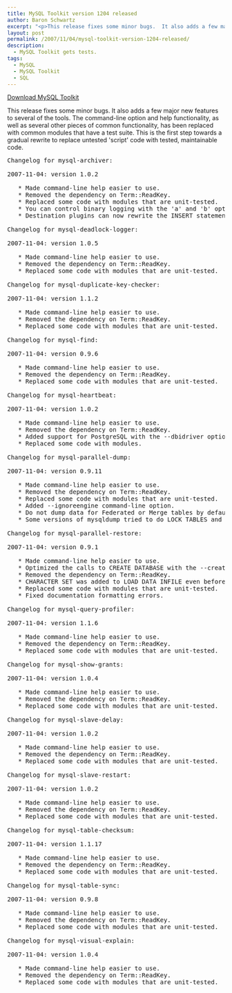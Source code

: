 ```yaml
---
title: MySQL Toolkit version 1204 released
author: Baron Schwartz
excerpt: "<p>This release fixes some minor bugs.  It also adds a few major new features to several of the tools.    The command-line option and help functionality, as well as several other pieces of common functionality, has been replaced with common modules that have a test suite.  This is the first step towards a gradual rewrite to replace untested 'script' code with tested, maintainable code.</p>"
layout: post
permalink: /2007/11/04/mysql-toolkit-version-1204-released/
description:
  - MySQL Toolkit gets tests.
tags:
  - MySQL
  - MySQL Toolkit
  - SQL
---
```

<p class="download">
  <a href="http://code.google.com/p/maatkit/">Download MySQL Toolkit</a>
</p>

This release fixes some minor bugs. It also adds a few major new features to several of the tools. The command-line option and help functionality, as well as several other pieces of common functionality, has been replaced with common modules that have a test suite. This is the first step towards a gradual rewrite to replace untested 'script' code with tested, maintainable code.

<pre>Changelog for mysql-archiver:

2007-11-04: version 1.0.2

   * Made command-line help easier to use.
   * Removed the dependency on Term::ReadKey.
   * Replaced some code with modules that are unit-tested.
   * You can control binary logging with the 'a' and 'b' options in a DSN.
   * Destination plugins can now rewrite the INSERT statement.

Changelog for mysql-deadlock-logger:

2007-11-04: version 1.0.5

   * Made command-line help easier to use.
   * Removed the dependency on Term::ReadKey.
   * Replaced some code with modules that are unit-tested.

Changelog for mysql-duplicate-key-checker:

2007-11-04: version 1.1.2

   * Made command-line help easier to use.
   * Removed the dependency on Term::ReadKey.
   * Replaced some code with modules that are unit-tested.

Changelog for mysql-find:

2007-11-04: version 0.9.6

   * Made command-line help easier to use.
   * Removed the dependency on Term::ReadKey.
   * Replaced some code with modules that are unit-tested.

Changelog for mysql-heartbeat:

2007-11-04: version 1.0.2

   * Made command-line help easier to use.
   * Removed the dependency on Term::ReadKey.
   * Added support for PostgreSQL with the --dbidriver option.
   * Replaced some code with modules.

Changelog for mysql-parallel-dump:

2007-11-04: version 0.9.11

   * Made command-line help easier to use.
   * Removed the dependency on Term::ReadKey.
   * Replaced some code with modules that are unit-tested.
   * Added --ignoreengine command-line option.
   * Do not dump data for Federated or Merge tables by default.
   * Some versions of mysqldump tried to do LOCK TABLES and hung.

Changelog for mysql-parallel-restore:

2007-11-04: version 0.9.1

   * Made command-line help easier to use.
   * Optimized the calls to CREATE DATABASE with the --createdb argument.
   * Removed the dependency on Term::ReadKey.
   * CHARACTER SET was added to LOAD DATA INFILE even before MySQL 5.0.38.
   * Replaced some code with modules that are unit-tested.
   * Fixed documentation formatting errors.

Changelog for mysql-query-profiler:

2007-11-04: version 1.1.6

   * Made command-line help easier to use.
   * Removed the dependency on Term::ReadKey.
   * Replaced some code with modules that are unit-tested.

Changelog for mysql-show-grants:

2007-11-04: version 1.0.4

   * Made command-line help easier to use.
   * Removed the dependency on Term::ReadKey.
   * Replaced some code with modules that are unit-tested.

Changelog for mysql-slave-delay:

2007-11-04: version 1.0.2

   * Made command-line help easier to use.
   * Removed the dependency on Term::ReadKey.
   * Replaced some code with modules that are unit-tested.

Changelog for mysql-slave-restart:

2007-11-04: version 1.0.2

   * Made command-line help easier to use.
   * Removed the dependency on Term::ReadKey.
   * Replaced some code with modules that are unit-tested.

Changelog for mysql-table-checksum:

2007-11-04: version 1.1.17

   * Made command-line help easier to use.
   * Removed the dependency on Term::ReadKey.
   * Replaced some code with modules that are unit-tested.

Changelog for mysql-table-sync:

2007-11-04: version 0.9.8

   * Made command-line help easier to use.
   * Removed the dependency on Term::ReadKey.
   * Replaced some code with modules that are unit-tested.

Changelog for mysql-visual-explain:

2007-11-04: version 1.0.4

   * Made command-line help easier to use.
   * Removed the dependency on Term::ReadKey.
   * Replaced some code with modules that are unit-tested.</pre><div style="width: 2px; height: 2px; visibility: visible; overflow: hidden;> 

[mixer][1] [kitchenaid mixer][2] [sunbeam mixer][3] [univex mixer][4] [doyon equipment mixer][5] [hobart mixer][6] [cuisinart mixer][7] [varimixer mixer][8] [anvil mixer][9] [robot coupe mixer][10] [black and decker mixer][11] [betty croker mixer][12] [farberware mixer][13] [oster mixer][14] [toastmaster mixer][15] [waring mixer][16] [kitchen mixer][17] [bosch mixer][18] [braun mixer][19] [delonghi mixer][20] [pasta maker][21] [villaware pasta maker][22] [all clad pasta maker][23] [cucinapro pasta maker][24] [escali pasta maker][25] [peavey pasta maker][26] [kitchenaid pasta maker][27] [electric pasta maker][28] [atlas pasta maker][29] [ronco pasta maker][30] [delonghi pasta maker][31] [popeils pasta maker][32] [marcato pasta maker][33] [simac pasta maker][34] [cuisinart pasta maker][35] [italian pasta maker][36] [imperia pasta maker][37] [pasta machine][38] [villaware pasta machine][39] [all clad pasta machine][40] [cucinapro pasta machine][41] [escali pasta machine][42] [peavey pasta machine][43] [kitchenaid pasta machine][44] [electric pasta machine][45] [atlas pasta machine][46] [ronco pasta machine][47] [delonghi pasta machine][48] [popeils pasta machine][49] [marcato pasta machine][50] [simac pasta machine][51] [cuisinart pasta machine][52] [italian pasta machine][53] [imperia pasta machine][54] [popcorn maker][55] [gold medal popcorn maker][56] [paragon popcorn maker][57] [nostalgia electronics popcorn maker][58] [star manufacturing popcorn maker][59] [toastmaster popcorn maker][60] [blackanddecker popcorn maker][61] [cuisinart popcorn maker][62] [nostalgia popcorn maker][63] [hot air popcorn maker][64] [west bend popcorn maker][65] [antique popcorn maker][66] [back to basics popcorn maker][67] [commercial popcorn maker][68]</div>

 [1]: http://mixer.50webs.com
 [2]: http://kitchenaid-mixer.50webs.com
 [3]: http://sunbeam-mixer.50webs.com
 [4]: http://univex-mixer.50webs.com
 [5]: http://doyon-equipment-mixer.50webs.com
 [6]: http://hobart-mixer.50webs.com
 [7]: http://cuisinart-mixer.50webs.com
 [8]: http://varimixer-mixer.50webs.com
 [9]: http://anvil-mixer.50webs.com
 [10]: http://robot-coupe-mixer.50webs.com
 [11]: http://black-and-decker-mixer.50webs.com
 [12]: http://betty-croker-mixer.50webs.com
 [13]: http://farberware-mixer.50webs.com
 [14]: http://oster-mixer.50webs.com
 [15]: http://toastmaster-mixer.50webs.com
 [16]: http://waring-mixer.50webs.com
 [17]: http://kitchen-mixer.50webs.com
 [18]: http://bosch-mixer.50webs.com
 [19]: http://braun-mixer.50webs.com
 [20]: http://delonghi-mixer.50webs.com
 [21]: http://pasta-maker.50webs.com
 [22]: http://villaware-pasta-maker.50webs.com
 [23]: http://all-clad-pasta-maker.50webs.com
 [24]: http://cucinapro-pasta-maker.50webs.com
 [25]: http://escali-pasta-maker.50webs.com
 [26]: http://peavey-pasta-maker.50webs.com
 [27]: http://kitchenaid-pasta-maker.50webs.com
 [28]: http://electric-pasta-maker.50webs.com
 [29]: http://atlas-pasta-maker.50webs.com
 [30]: http://ronco-pasta-maker.50webs.com
 [31]: http://delonghi-pasta-maker.50webs.com
 [32]: http://popeils-pasta-maker.50webs.com
 [33]: http://marcato-pasta-maker.50webs.com
 [34]: http://simac-pasta-maker.50webs.com
 [35]: http://cuisinart-pasta-maker.50webs.com
 [36]: http://italian-pasta-maker.50webs.com
 [37]: http://imperia-pasta-maker.50webs.com
 [38]: http://pasta-machine.50webs.com
 [39]: http://villaware-pasta-machine.50webs.com
 [40]: http://all-clad-pasta-machine.50webs.com
 [41]: http://cucinapro-pasta-machine.50webs.com
 [42]: http://escali-pasta-machine.50webs.com
 [43]: http://peavey-pasta-machine.50webs.com
 [44]: http://kitchenaid-pasta-machine.50webs.com
 [45]: http://electric-pasta-machine.50webs.com
 [46]: http://atlas-pasta-machine.50webs.com
 [47]: http://ronco-pasta-machine.50webs.com
 [48]: http://delonghi-pasta-machine.50webs.com
 [49]: http://popeils-pasta-machine.50webs.com
 [50]: http://marcato-pasta-machine.50webs.com
 [51]: http://simac-pasta-machine.50webs.com
 [52]: http://cuisinart-pasta-machine.50webs.com
 [53]: http://italian-pasta-machine.50webs.com
 [54]: http://imperia-pasta-machine.50webs.com
 [55]: http://popcorn-maker.50webs.com
 [56]: http://gold-medal-popcorn-maker.50webs.com
 [57]: http://paragon-popcorn-maker.50webs.com
 [58]: http://nostalgia-electronics-popcorn-maker.50webs.com
 [59]: http://star-manufacturing-popcorn-maker.50webs.com
 [60]: http://toastmaster-popcorn-maker.50webs.com
 [61]: http://blackanddecker-popcorn-maker.50webs.com
 [62]: http://cuisinart-popcorn-maker.50webs.com
 [63]: http://nostalgia-popcorn-maker.50webs.com
 [64]: http://hot-air-popcorn-maker.50webs.com
 [65]: http://west-bend-popcorn-maker.50webs.com
 [66]: http://antique-popcorn-maker.50webs.com
 [67]: http://back-to-basics-popcorn-maker.50webs.com
 [68]: http://commercial-popcorn-maker.50webs.com
